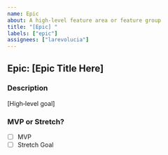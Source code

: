```yaml
---
name: Epic
about: A high-level feature area or feature group
title: "[Epic] "
labels: ["epic"]
assignees: ["larevolucia"]
---
```


## Epic: [Epic Title Here]

### Description
[High‑level goal]

### MVP or Stretch?
- [ ] MVP
- [ ] Stretch Goal
